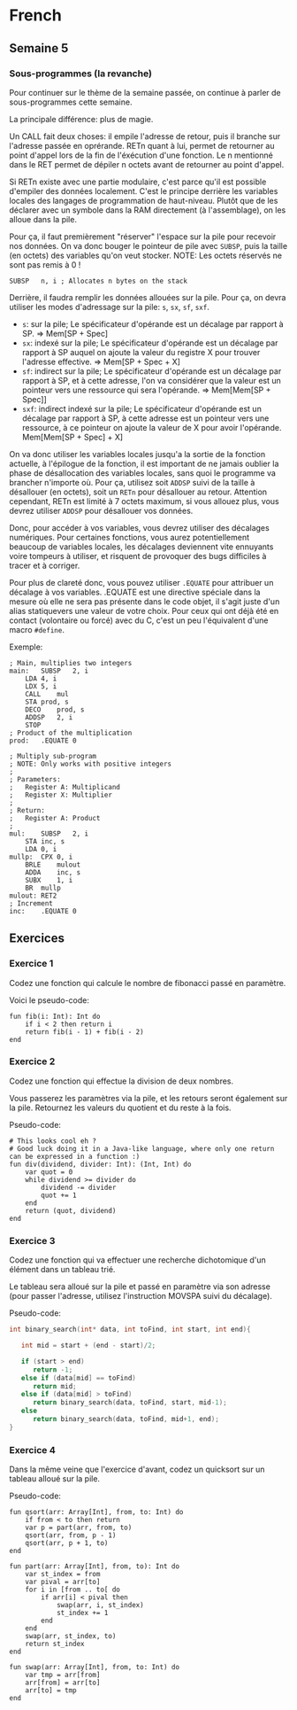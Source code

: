 # French

## Semaine 5

### Sous-programmes (la revanche)

Pour continuer sur le thème de la semaine passée, on continue à parler de sous-programmes cette semaine.

La principale différence: plus de magie.

Un CALL fait deux choses: il empile l'adresse de retour, puis il branche sur l'adresse passée en oprérande.
RETn quant à lui, permet de retourner au point d'appel lors de la fin de l'éxécution d'une fonction.
Le n mentionné dans le RET permet de dépiler n octets avant de retourner au point d'appel.

Si RETn existe avec une partie modulaire, c'est parce qu'il est possible d'empiler des données localement.
C'est le principe derrière les variables locales des langages de programmation de haut-niveau.
Plutôt que de les déclarer avec un symbole dans la RAM directement (à l'assemblage), on les alloue dans la pile.

Pour ça, il faut premièrement "réserver" l'espace sur la pile pour recevoir nos données.
On va donc bouger le pointeur de pile avec `SUBSP`, puis la taille (en octets) des variables qu'on veut stocker.
NOTE: Les octets réservés ne sont pas remis à 0 !

~~~Pep8
SUBSP	n, i ; Allocates n bytes on the stack
~~~

Derrière, il faudra remplir les données allouées sur la pile.
Pour ça, on devra utiliser les modes d'adressage sur la pile: `s`, `sx`, `sf`, `sxf`.

* `s`: sur la pile; Le spécificateur d'opérande est un décalage par rapport à SP. => Mem[SP + Spec]
* `sx`: indexé sur la pile; Le spécificateur d'opérande est un décalage par rapport à SP auquel on ajoute la valeur du registre X pour trouver l'adresse effective. => Mem[SP + Spec + X]
* `sf`: indirect sur la pile; Le spécificateur d'opérande est un décalage par rapport à SP, et à cette adresse, l'on va considérer que la valeur est un pointeur vers une ressource qui sera l'opérande. => Mem[Mem[SP + Spec]]
* `sxf`: indirect indexé sur la pile; Le spécificateur d'opérande est un décalage par rapport à SP, à cette adresse est un pointeur vers une ressource, à ce pointeur on ajoute la valeur de X pour avoir l'opérande. Mem[Mem[SP + Spec] + X]

On va donc utiliser les variables locales jusqu'a la sortie de la fonction actuelle, à l'épilogue de la fonction, il est important de ne jamais oublier la phase de désallocation des variables locales, sans quoi le programme va brancher n'importe où.
Pour ça, utilisez soit `ADDSP` suivi de la taille à désallouer (en octets), soit un `RETn` pour désallouer au retour.
Attention cependant, RETn est limité à 7 octets maximum, si vous allouez plus, vous devrez utiliser `ADDSP` pour désallouer vos données.

Donc, pour accéder à vos variables, vous devrez utiliser des décalages numériques.
Pour certaines fonctions, vous aurez potentiellement beaucoup de variables locales, les décalages deviennent vite ennuyants voire tompeurs à utiliser, et risquent de provoquer des bugs difficiles à tracer et à corriger.

Pour plus de clareté donc, vous pouvez utiliser `.EQUATE` pour attribuer un décalage à vos variables.
.EQUATE est une directive spéciale dans la mesure où elle ne sera pas présente dans le code objet, il s'agit juste d'un alias statiquevers une valeur de votre choix.
Pour ceux qui ont déjà été en contact (volontaire ou forcé) avec du C, c'est un peu l'équivalent d'une macro `#define`.

Exemple:

~~~Pep8
; Main, multiplies two integers
main:	SUBSP	2, i
	LDA	4, i
	LDX	5, i
	CALL	mul
	STA	prod, s
	DECO	prod, s
	ADDSP	2, i	
	STOP
; Product of the multiplication
prod:	.EQUATE 0

; Multiply sub-program
; NOTE: Only works with positive integers
;
; Parameters:
;	Register A: Multiplicand
;	Register X: Multiplier
;
; Return:
;	Register A: Product
;
mul:	SUBSP	2, i
	STA	inc, s
	LDA	0, i
mullp:	CPX	0, i
	BRLE	mulout
	ADDA	inc, s
	SUBX	1, i
	BR	mullp
mulout:	RET2
; Increment
inc:	.EQUATE 0
~~~

## Exercices

### Exercice 1

Codez une fonction qui calcule le nombre de fibonacci passé en paramètre.

Voici le pseudo-code:

~~~nit
fun fib(i: Int): Int do
	if i < 2 then return i
	return fib(i - 1) + fib(i - 2)
end
~~~

### Exercice 2

Codez une fonction qui effectue la division de deux nombres.

Vous passerez les paramètres via la pile, et les retours seront également sur la pile.
Retournez les valeurs du quotient et du reste à la fois.

Pseudo-code:

~~~nit
# This looks cool eh ?
# Good luck doing it in a Java-like language, where only one return can be expressed in a function :)
fun div(dividend, divider: Int): (Int, Int) do
	var quot = 0
	while dividend >= divider do
		dividend -= divider
		quot += 1
	end
	return (quot, dividend)
end
~~~

### Exercice 3

Codez une fonction qui va effectuer une recherche dichotomique d'un élément dans un tableau trié.

Le tableau sera alloué sur la pile et passé en paramètre via son adresse (pour passer l'adresse, utilisez l'instruction MOVSPA suivi du décalage).

Pseudo-code:

~~~C
int binary_search(int* data, int toFind, int start, int end){

   int mid = start + (end - start)/2;

   if (start > end)
      return -1;
   else if (data[mid] == toFind)
      return mid;
   else if (data[mid] > toFind)
      return binary_search(data, toFind, start, mid-1);
   else
      return binary_search(data, toFind, mid+1, end);
}
~~~

### Exercice 4

Dans la même veine que l'exercice d'avant, codez un quicksort sur un tableau alloué sur la pile.

Pseudo-code:

~~~nit
fun qsort(arr: Array[Int], from, to: Int) do
	if from < to then return
	var p = part(arr, from, to)
	qsort(arr, from, p - 1)
	qsort(arr, p + 1, to)
end

fun part(arr: Array[Int], from, to): Int do
	var st_index = from
	var pival = arr[to]
	for i in [from .. to[ do
		if arr[i] < pival then
			swap(arr, i, st_index)
			st_index += 1
		end
	end
	swap(arr, st_index, to)
	return st_index
end

fun swap(arr: Array[Int], from, to: Int) do
	var tmp = arr[from]
	arr[from] = arr[to]
	arr[to] = tmp
end
~~~
